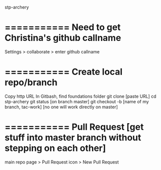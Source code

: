 stp-archery

===========
Need to get Christina's github callname
===========
Settings > collaborate > enter github callname

===========
Create local repo/branch
===========
Copy http URL
In Gitbash, find foundations folder
git clone [paste URL]
cd stp-archery
git status [on branch master]
git checkout -b [name of my branch, tac-work] [no one will work directly on master]

===========
Pull Request [get stuff into master branch without stepping on each other]
===========
main repo page > Pull Request icon > New Pull Request

